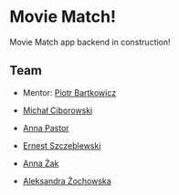 # Movie Match!

Movie Match app backend in construction!

## Team

- Mentor: [Piotr Bartkowicz](https://github.com/BartkowiczPiotr)

- [Michał Ciborowski](https://github.com/Cidebur)
- [Anna Pastor](https://github.com/anpastor)
- [Ernest Szczeblewski](https://github.com/ESzczeblewski)
- [Anna Żak](https://github.com/AnnZak)
- [Aleksandra Żochowska](https://github.com/AleksandraZochowska)